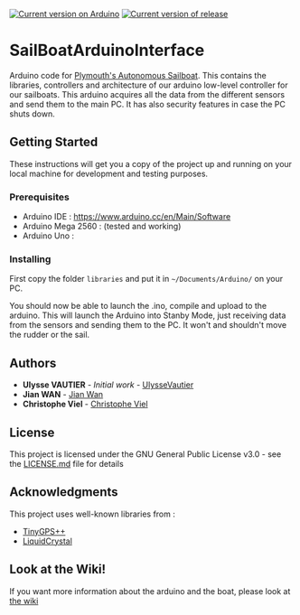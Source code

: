[![Current version on Arduino](https://img.shields.io/badge/Arduino-v1.8.5-blue.svg)](https://www.arduino.cc/en/Main/Software)
[![Current version of release](https://img.shields.io/badge/Release-v0.91-green.svg)](https://github.com/Plymouth-Sailboat/SailBoatArduinoInterface/releases/tag/0.91)

# SailBoatArduinoInterface
Arduino code for [Plymouth's Autonomous Sailboat](http://165.227.238.42/). This contains the libraries, controllers and architecture of our arduino low-level controller for our sailboats. This arduino acquires all the data from the different sensors and send them to the main PC. It has also security features in case the PC shuts down.

## Getting Started

These instructions will get you a copy of the project up and running on your local machine for development and testing purposes.

### Prerequisites

- Arduino IDE : https://www.arduino.cc/en/Main/Software
- Arduino Mega 2560 : (tested and working)
- Arduino Uno : 

### Installing

First copy the folder `libraries` and put it in `~/Documents/Arduino/` on your PC.

You should now be able to launch the .ino, compile and upload to the arduino.
This will launch the Arduino into Stanby Mode, just receiving data from the sensors and sending them to the PC. It won't and shouldn't move the rudder or the sail.

## Authors

* **Ulysse VAUTIER** - *Initial work* - [UlysseVautier](https://github.com/UlysseVautier)
* **Jian WAN** - [Jian Wan](https://www.plymouth.ac.uk/staff/jian-wan)
* **Christophe Viel** - [Christophe Viel](https://www.researchgate.net/profile/Christophe_Viel)

## License

This project is licensed under the GNU General Public License v3.0 - see the [LICENSE.md](LICENSE.md) file for details

## Acknowledgments
This project uses well-known libraries from :
* [TinyGPS++](http://arduiniana.org/libraries/tinygpsplus/)
* [LiquidCrystal](https://bitbucket.org/fmalpartida/new-liquidcrystal/wiki/Home)

## Look at the Wiki!
If you want more information about the arduino and the boat, please look at [the wiki](https://github.com/Plymouth-Sailboat/SailBoatArduinoInterface/wiki)
